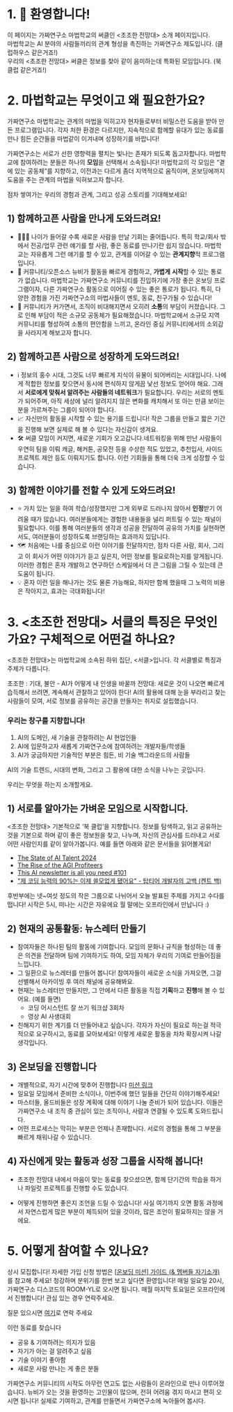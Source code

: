 # 1. 👋 환영합니다!

이 페이지는 가짜연구소 마법학교의 써클인 <초조한 전망대> 소개 페이지입니다.  
마법학교는 AI 분야의 사람들끼리의 관계 형성을 촉진하는 가짜연구소 제도입니다. (클럽하우스 같은거죠!)  
우리의 <초조한 전망대> 써클은 정보를 찾아 같이 음미하는데 특화된 모임입니다.  (북 클럽 같은거죠!) 

# 2. 마법학교는 무엇이고 왜 필요한가요?

가짜연구소 마법학교는 관계의 마법을 익히고자 현자들로부터 비밀스런 도움을 받아 만든 프로그램입니다. 각자 처한 환경은 다르지만, 지속적으로 함께할 유대가 있는 동료를 만나 힘든 순간들을 마법같이 이겨내며 성장하기를 바랍니다! 

가짜연구소는 서로가 선한 영향력을 펼치는 빛나는 존재가 되도록 돕고자합니다. 마법학교에 참여하려는 분들은 하나의 **모임**을 선택해서 소속됩니다! 마법학교의 각 모임은 “곁에 있는 공동체”를 지향하고, 이전과는 다르게 좀더 지역적으로 움직이며, 온보딩에까지 도움을 주는 관계의 마법을 익혀보고자 합니다. 

점차 쌓여가는 우리의 경험과 관계, 그리고 성공 스토리를 기대해보세요! 


## 1) 함께하고픈 사람을 만나게 도와드려요!
- 🧑‍🤝‍🧑 나이가 들어갈 수록 새로운 사람을 만날 기회는 줄어듭니다. 특히 학교/회사 밖에서 전공/업무 관련 얘기를 할 사람, 좋은 동료를 만나기란 쉽지 않습니다. 마법학교는 자유롭게 그런 얘기를 할 수 있고, 관계를 이어갈 수 있는 **관계지향**적 프로그램입니다.
- 🤗  커뮤니티/오픈소스 뉴비가 활동을 빠르게 경험하고, **가볍게** **시작**할 수 있는 통로가 없습니다. 마법학교는 가짜연구소 커뮤니티를 진입하기에 가장 좋은 온보딩 프로그램이자, 다른 가짜연구소 활동으로 이어질 수 있는 좋은 통로가 됩니다. 특히, 다양한 경험을 가진 가짜연구소의 마법사들이 멘토, 동료, 친구가될 수 있습니다!
- 💬  커뮤니티가 커가면서, 조직이 비대해지면서 오히려 **소통**의 부담이 커졌습니다. 그로 인해 부담이 적은 소규모 공동체가 필요해졌습니다. 마법학교에서 소규모 지역 커뮤니티를 형성하여 소통의 편안함을 느끼고, 온라인 중심 커뮤니티에서의 소외감을 사라지게 해보고자 합니다.

## 2) 함께하고픈 사람으로 성장하게 도와드려요!
- ℹ️ 정보의 홍수 시대,  그것도 너무 빠르게 지식이 유물이 되어버리는 시대입니다. 나에게 적합한 정보를 찾으면서 동시에 편식하지 않게끔 낯선 정보도 얻어야 해요. 그래서 **서로에게 맞춰서 알려주는 사람들의 네트워크**가 필요합니다. 우리는 서로의 멘토가 되어주며, 아직 세상에 널리 알려지지 않은 변화를 캐치해서 또 아는 만큼 보이는 분을 가르쳐주는 그룹이 되어야 합니다.  
- 📈 자신만의 활동을 시작할 수 있는 용기를 드립니다! 작은 그룹을 만들고 짧은 기간을 진행해 보면 실제로 해 볼 수 있다는 자신감이 생겨요. 
- 🛠️ 써클 모임이 커지면, 새로운 기회가 오고갑니다.네트워킹을 위해 만난 사람들이 우연히 팀을 이뤄 캐글, 해커톤, 공모전 등을 수상한 적도 있었고, 추천입사, 사이드프로젝트 제안 등도 이뤄지기도 합니다. 이런 기회들을 통해 더욱 크게 성장할 수 있습니다.

## 3) 함께한 이야기를 전할 수 있게 도와드려요!
- ⭐ 가치 있는 일을 하여 학습/성장했지만 그게 외부로 드러나지 않아서 **인정**받기 어려울 때가 많습니다. 여러분들에게는 경험한 내용들을 널리 퍼트릴 수 있는 채널이 필요합니다. 이를 통해 여러분들의 생각과 성공을 전달하여 공유의 가치를 실현하면서도, 여러분들이 성장하도록 브랜딩하는 효과까지 있답니다.
- 🗺️ 처음에는 나를 중심으로 이런 이야기를 전달하지만, 점차 다른 사람, 회사, 그리고 이 회사가 어떤 이야기가 듣고 싶은지, 어떤 정보를 필요로하는지를 알게됩니다. 이러한 경험은 혼자 개발하고 연구하던 스케일에서 더 큰 그림을 그릴 수 있는데 큰 도움이 됩니다.
- 💡 혼자 이런 일을 해나가는 것도 물론 가능해요, 하지만 함께 했을때 그 노력의 비용은 작아지고, 효과는 극대화됩니다!

# 3. <초조한 전망대> 서클의 특징은 무엇인가요?  구체적으로 어떤걸 하나요?

<초조한 전망대>는 마법학교에 소속된 하위 집단, <서클>입니다. 각 서클별로 특징과 주제가 다릅니다. 

초조한 : 기대, 불안 - AI가 어떻게 내 인생을 바꿀까 
전망대: 새로운 것이 나오면 빠르게 습득해서 쓰려면, 계속해서 관찰하고 있어야 한다! 
AI의 활용에 대해 눈을 부라리고 찾는 사람들이 모여, 서로 정보를 공유하는 공간을 만들자는 취지로 설립했습니다. 

### 우리는 창구를 지향합니다! 
1. AI의 도메인, 새 기술을 관찰하려는 AI 현업인들 
2. AI에 입문하고자 새롭게 가짜연구소에 참여하려는 개발자들/학생들 
3. AI가 궁금하지만 기술적인 부분은 힘든, 비 기술 백그라운드의 사람들 

AI의 기술 트렌드, 시대의 변화, 그리고 그 활용에 대한 소식을 나누는 곳입니다. 

우리는 무엇을 하는지 소개할게요. 

## 1) 서로를 알아가는 가벼운 모임으로 시작합니다.
<초조한 전망대> 기본적으로 ‘북 클럽’을 지향합니다. 정보를 탐색하고, 읽고 공유하는 것을 기본으로 하며 같이 좋은 정보원을 찾고, 나누며, 자신의 관심사를 드러내고 서로 어떤 사람인지를 같이 알아가봅니다.
예를 들면 아래와 같은 문서들을 읽어볼게요! 
- [The State of AI Talent 2024](https://www.thezeki.com/the-state-of-ai-talent-2024-free-digital-version)
- [The Rise of the AGI Profiteers](https://www.ai-supremacy.com/p/the-rise-of-the-agi-profiteers) 
- [This AI newsletter is all you need #101](https://newsletter.towardsai.net/p/this-ai-newsletter-is-all-you-need-ee7) 
- ["제 코딩 능력의 90%는 이제 쓸모없게 됐어요" - 탑티어 개발자의 고백 (켄트 백)](https://maily.so/devpill/posts/8fd0dcfa) 

후반부에는 넷~여섯 정도의 작은 그룹으로 나뉘어서 오늘 발표된 주제를 가지고 수다를 떱니다! 시작은 5시, 떠나는 시간은 자유에요 
월 말에는 오프라인에서 만납니다 :) 

## 2) 현재의 공통활동: 뉴스레터 만들기 

- 참여자들은 하나된 팀의 활동에 기여합니다. 모임의 문화나 규칙을 형성하는 데 좋은 의견을 전달하며 팀에 기여하기도 하여, 모임 자체가 우리의 기여로 만들어짐을 느낍니다.
- 그 일환으로 뉴스레터를 만들어 봅니다! 참여자들이 새로운 소식을 가져오면, 그걸 선별해서 아카이빙 후 여러 채널에 공유해봐요. 
- 현재는 뉴스레터만 만들지만, 그 안에서 다른 활동을 직접 **기획**하고 **진행**해 볼 수 있어요. (예를 들면)
    - 코딩 어시스턴트 잘 쓰기 워크샵 3회차
    - 영상 AI 사생대회
- 친해지기 위한 계기를 더 만들어내고 싶습니다. 각자가 자신이 필요로 하는걸 적극적으로 요구하시고, 동료를 모아보세요! 이렇게 새로운 활동을 차차 확장시켜 나갈 생각입니다. 

## 3) 온보딩을 진행합니다 

- 개별적으로, 자기 시간에 맞추어 진행합니다 [미션 링크](https://github.com/Pseudo-Lab/impatient-observatory/discussions/11)
- 일요일 모임에서 준비한 소식이나, 이번주에 했던 일들을 간단히 이야기해주세요! 
- 마스터들, 올드비들은 성장 계획에 대해 이야기 나눌 준비가 되어 있습니다. 이들은 가짜연구소 내 조직 중 관심이 있는 조직이나, 사람과 연결될 수 있도록 도와드립니다.
- 어떤 프로세스는 막히는 부분은 언제나 존재합니다. 서로의 경험을 통해 그 부분을 빠르게 채워나갈 수 있습니다.

## 4) 자신에게 맞는 활동과 성장 그룹을 시작해 봅니다! 

- 초조한 전망대 내에서 마음이 맞는 동료를 찾으셨으면, 함께 단기간의 학습을 하거나 파일럿 프로젝트를 진행할 수도 있습니다.

- 어떻게 진행하면 좋은지 조언을 드릴 수 있습니다! 사실 여기까지 오면 활동 과정에서 자연스럽게 많은 부분이 체득되어 있을 것이라, 많은 조언이 필요하지는 않을 거에요.  


# 5. 어떻게 참여할 수 있나요?

상시 모집합니다! 자세한 가입 신청 방법은 [[온보딩 미션] 가이드 (& 멤버들 자기소개)](https://github.com/Pseudo-Lab/impatient-observatory/discussions/11) 를 참고해 주세요! 
청강하며 분위기를 한번 보고 싶다면 환영입니다! 매일 일요일 20시, 가짜연구소 디스코드의 ROOM-YL로 오시면 됩니다. 
매월 마지막 토요일은 오프라인에서 진행합니다! 관심 있는 경우 연락주세요. 

질문 있으시면 [여기](https://open.kakao.com/o/s9284d9g)로 연락 주세요 

이런 동료를 찾습니다 

- 공유 & 기여하려는 의지가 있음 
- 자기가 아는 걸 알려주고 싶음 
- 기술 이야기 좋아함
- 새로운 사람 만나는 게 좋은 분들

가짜연구소 커뮤니티의 시작도 아무런 연고도 없는 사람들이 온라인으로 만나 이루어졌습니다. 뉴비가 오는 것을 환영하는 고인물이 많으며, 전혀 어려움 겪지 마시고 편히 오시면 됩니다! 실제로 기여하고, 관계를 만들면서 가짜연구소에 녹아들어 봅시다.
